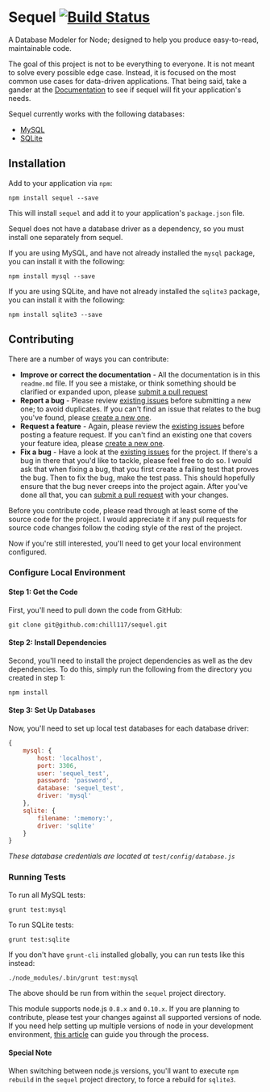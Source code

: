 # Sequel [![Build Status](https://travis-ci.org/chill117/sequel.svg?branch=master)](https://travis-ci.org/chill117/sequel)

A Database Modeler for Node; designed to help you produce easy-to-read, maintainable code.

The goal of this project is not to be everything to everyone. It is not meant to solve every possible edge case. Instead, it is focused on the most common use cases for data-driven applications. That being said, take a gander at the [Documentation](https://github.com/chill117/sequel/wiki/Documentation) to see if sequel will fit your application's needs.

Sequel currently works with the following databases:

* [MySQL](https://www.mysql.com/)
* [SQLite](https://www.sqlite.org/docs.html)


## Installation

Add to your application via `npm`:
```
npm install sequel --save
```
This will install `sequel` and add it to your application's `package.json` file.

Sequel does not have a database driver as a dependency, so you must install one separately from sequel.

If you are using MySQL, and have not already installed the `mysql` package, you can install it with the following:
```
npm install mysql --save
```

If you are using SQLite, and have not already installed the `sqlite3` package, you can install it with the following:
```
npm install sqlite3 --save
```


## Contributing

There are a number of ways you can contribute:

* **Improve or correct the documentation** - All the documentation is in this `readme.md` file. If you see a mistake, or think something should be clarified or expanded upon, please [submit a pull request](https://github.com/chill117/sequel/pulls/new)
* **Report a bug** - Please review [existing issues](https://github.com/chill117/sequel/issues) before submitting a new one; to avoid duplicates. If you can't find an issue that relates to the bug you've found, please [create a new one](https://github.com/chill117/sequel/issues).
* **Request a feature** - Again, please review the [existing issues](https://github.com/chill117/sequel/issues) before posting a feature request. If you can't find an existing one that covers your feature idea, please [create a new one](https://github.com/chill117/sequel/issues).
* **Fix a bug** - Have a look at the [existing issues](https://github.com/chill117/sequel/issues) for the project. If there's a bug in there that you'd like to tackle, please feel free to do so. I would ask that when fixing a bug, that you first create a failing test that proves the bug. Then to fix the bug, make the test pass. This should hopefully ensure that the bug never creeps into the project again. After you've done all that, you can [submit a pull request](https://github.com/chill117/sequel/pulls/new) with your changes.

Before you contribute code, please read through at least some of the source code for the project. I would appreciate it if any pull requests for source code changes follow the coding style of the rest of the project.

Now if you're still interested, you'll need to get your local environment configured.

### Configure Local Environment

#### Step 1: Get the Code

First, you'll need to pull down the code from GitHub:
```
git clone git@github.com:chill117/sequel.git
```

#### Step 2: Install Dependencies

Second, you'll need to install the project dependencies as well as the dev dependencies. To do this, simply run the following from the directory you created in step 1:
```
npm install
```

#### Step 3: Set Up Databases

Now, you'll need to set up local test databases for each database driver:
```js
{
	mysql: {
		host: 'localhost',
		port: 3306,
		user: 'sequel_test',
		password: 'password',
		database: 'sequel_test',
		driver: 'mysql'
	},
	sqlite: {
		filename: ':memory:',
		driver: 'sqlite'
	}
}
```
*These database credentials are located at `test/config/database.js`*


### Running Tests

To run all MySQL tests:
```
grunt test:mysql
```

To run SQLite tests:
```
grunt test:sqlite
```

If you don't have `grunt-cli` installed globally, you can run tests like this instead:
```
./node_modules/.bin/grunt test:mysql
```
The above should be run from within the `sequel` project directory.

This module supports node.js `0.8.x` and `0.10.x`. If you are planning to contribute, please test your changes against all supported versions of node. If you need help setting up multiple versions of node in your development environment, [this article](https://degreesofzero.com/article/how-to-install-multiple-versions-of-nodejs.html) can guide you through the process.

#### Special Note

When switching between node.js versions, you'll want to execute `npm rebuild` in the `sequel` project directory, to force a rebuild for `sqlite3`.
